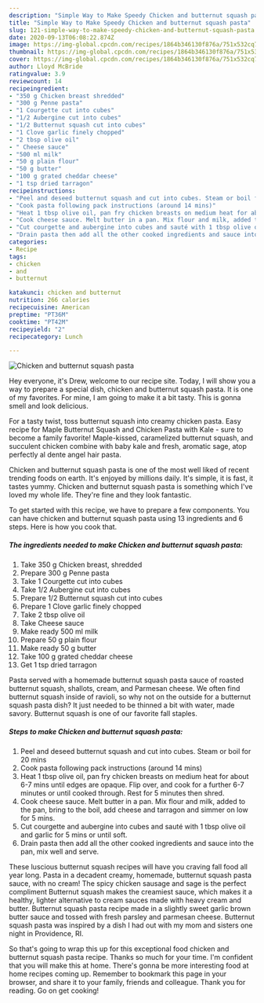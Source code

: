 ```yaml
---
description: "Simple Way to Make Speedy Chicken and butternut squash pasta"
title: "Simple Way to Make Speedy Chicken and butternut squash pasta"
slug: 121-simple-way-to-make-speedy-chicken-and-butternut-squash-pasta
date: 2020-09-13T06:08:22.874Z
image: https://img-global.cpcdn.com/recipes/1864b346130f876a/751x532cq70/chicken-and-butternut-squash-pasta-recipe-main-photo.jpg
thumbnail: https://img-global.cpcdn.com/recipes/1864b346130f876a/751x532cq70/chicken-and-butternut-squash-pasta-recipe-main-photo.jpg
cover: https://img-global.cpcdn.com/recipes/1864b346130f876a/751x532cq70/chicken-and-butternut-squash-pasta-recipe-main-photo.jpg
author: Lloyd McBride
ratingvalue: 3.9
reviewcount: 14
recipeingredient:
- "350 g Chicken breast shredded"
- "300 g Penne pasta"
- "1 Courgette cut into cubes"
- "1/2 Aubergine cut into cubes"
- "1/2 Butternut squash cut into cubes"
- "1 Clove garlic finely chopped"
- "2 tbsp olive oil"
- " Cheese sauce"
- "500 ml milk"
- "50 g plain flour"
- "50 g butter"
- "100 g grated cheddar cheese"
- "1 tsp dried tarragon"
recipeinstructions:
- "Peel and deseed butternut squash and cut into cubes. Steam or boil for 20 mins"
- "Cook pasta following pack instructions (around 14 mins)"
- "Heat 1 tbsp olive oil, pan fry chicken breasts on medium heat for about 6-7 mins until edges are opaque. Flip over, and cook for a further 6-7 minutes or until cooked through. Rest for 5 minutes then shred."
- "Cook cheese sauce. Melt butter in a pan. Mix flour and milk, added to the pan, bring to the boil, add cheese and tarragon and simmer on low for 5 mins."
- "Cut courgette and aubergine into cubes and sauté with 1 tbsp olive oil and garlic for 5 mins or until soft."
- "Drain pasta then add all the other cooked ingredients and sauce into the pan, mix well and serve."
categories:
- Recipe
tags:
- chicken
- and
- butternut

katakunci: chicken and butternut 
nutrition: 266 calories
recipecuisine: American
preptime: "PT36M"
cooktime: "PT42M"
recipeyield: "2"
recipecategory: Lunch

---
```



![Chicken and butternut squash pasta](https://img-global.cpcdn.com/recipes/1864b346130f876a/751x532cq70/chicken-and-butternut-squash-pasta-recipe-main-photo.jpg)

Hey everyone, it's Drew, welcome to our recipe site. Today, I will show you a way to prepare a special dish, chicken and butternut squash pasta. It is one of my favorites. For mine, I am going to make it a bit tasty. This is gonna smell and look delicious.

For a tasty twist, toss butternut squash into creamy chicken pasta. Easy recipe for Maple Butternut Squash and Chicken Pasta with Kale - sure to become a family favorite! Maple-kissed, caramelized butternut squash, and succulent chicken combine with baby kale and fresh, aromatic sage, atop perfectly al dente angel hair pasta.

Chicken and butternut squash pasta is one of the most well liked of recent trending foods on earth. It's enjoyed by millions daily. It's simple, it is fast, it tastes yummy. Chicken and butternut squash pasta is something which I've loved my whole life. They're fine and they look fantastic.


To get started with this recipe, we have to prepare a few components. You can have chicken and butternut squash pasta using 13 ingredients and 6 steps. Here is how you cook that.

<!--inarticleads1-->

##### The ingredients needed to make Chicken and butternut squash pasta:

1. Take 350 g Chicken breast, shredded
1. Prepare 300 g Penne pasta
1. Take 1 Courgette cut into cubes
1. Take 1/2 Aubergine cut into cubes
1. Prepare 1/2 Butternut squash cut into cubes
1. Prepare 1 Clove garlic finely chopped
1. Take 2 tbsp olive oil
1. Take  Cheese sauce
1. Make ready 500 ml milk
1. Prepare 50 g plain flour
1. Make ready 50 g butter
1. Take 100 g grated cheddar cheese
1. Get 1 tsp dried tarragon


Pasta served with a homemade butternut squash pasta sauce of roasted butternut squash, shallots, cream, and Parmesan cheese. We often find butternut squash inside of ravioli, so why not on the outside for a butternut squash pasta dish? It just needed to be thinned a bit with water, made savory. Butternut squash is one of our favorite fall staples. 

<!--inarticleads2-->

##### Steps to make Chicken and butternut squash pasta:

1. Peel and deseed butternut squash and cut into cubes. Steam or boil for 20 mins
1. Cook pasta following pack instructions (around 14 mins)
1. Heat 1 tbsp olive oil, pan fry chicken breasts on medium heat for about 6-7 mins until edges are opaque. Flip over, and cook for a further 6-7 minutes or until cooked through. Rest for 5 minutes then shred.
1. Cook cheese sauce. Melt butter in a pan. Mix flour and milk, added to the pan, bring to the boil, add cheese and tarragon and simmer on low for 5 mins.
1. Cut courgette and aubergine into cubes and sauté with 1 tbsp olive oil and garlic for 5 mins or until soft.
1. Drain pasta then add all the other cooked ingredients and sauce into the pan, mix well and serve.


These luscious butternut squash recipes will have you craving fall food all year long. Pasta in a decadent creamy, homemade, butternut squash pasta sauce, with no cream! The spicy chicken sausage and sage is the perfect compliment Butternut squash makes the creamiest sauce, which makes it a healthy, lighter alternative to cream sauces made with heavy cream and butter. Butternut squash pasta recipe made in a slightly sweet garlic brown butter sauce and tossed with fresh parsley and parmesan cheese. Butternut squash pasta was inspired by a dish I had out with my mom and sisters one night in Providence, RI. 

So that's going to wrap this up for this exceptional food chicken and butternut squash pasta recipe. Thanks so much for your time. I'm confident that you will make this at home. There's gonna be more interesting food at home recipes coming up. Remember to bookmark this page in your browser, and share it to your family, friends and colleague. Thank you for reading. Go on get cooking!
